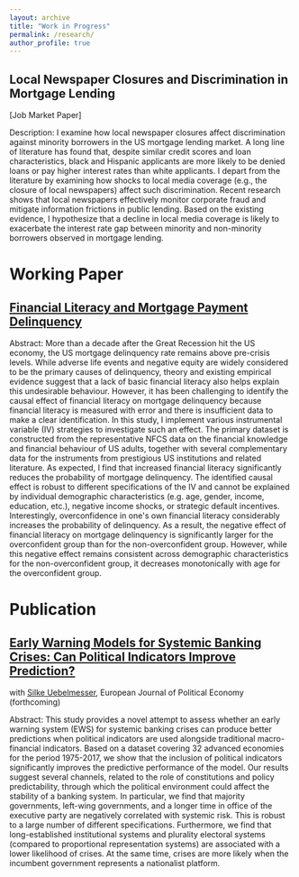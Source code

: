 ```yaml
---
layout: archive
title: "Work in Progress"
permalink: /research/
author_profile: true
---
```

Local Newspaper Closures and Discrimination in Mortgage Lending
---------
[Job Market Paper]

Description: I examine how local newspaper closures affect discrimination against minority borrowers in the US mortgage lending market. A long line of literature has found that, despite similar credit scores and loan characteristics, black and Hispanic applicants are more likely to be denied loans or pay higher interest rates than white applicants. I depart from the literature by examining how shocks to local media coverage (e.g., the closure of local newspapers) affect such discrimination. Recent research shows that local newspapers effectively monitor corporate fraud and mitigate information frictions in public lending. Based on the existing evidence, I hypothesize that a decline in local media coverage is likely to exacerbate the interest rate gap between minority and non-minority borrowers observed in mortgage lending.


Working Paper
======

[Financial Literacy and Mortgage Payment Delinquency](https://www.dropbox.com/scl/fi/zdyojgf0iatrcv26ecqvj/20231030_FLPaper.pdf?rlkey=17jriew91fphhkfegn8i5sq9h&dl=0) 
------

Abstract: More than a decade after the Great Recession hit the US economy, the US mortgage delinquency rate remains above pre-crisis levels. While adverse life events and negative equity are widely considered to be the primary causes of delinquency, theory and existing empirical evidence suggest that a lack of basic financial literacy also helps explain this undesirable behaviour. However, it has been challenging to identify the causal effect of financial literacy on mortgage delinquency because financial literacy is measured with error and there is insufficient data to make a clear identification. In this study, I implement various instrumental variable (IV) strategies to investigate such an effect. The primary dataset is constructed from the representative NFCS data on the financial knowledge and financial behaviour of US adults, together with several complementary data for the instruments from prestigious US institutions and related literature. As expected, I find that increased financial literacy significantly reduces the probability of mortgage delinquency. The identified causal effect is robust to different specifications of the IV and cannot be explained by individual demographic characteristics (e.g. age, gender, income, education, etc.), negative income shocks, or strategic default incentives. Interestingly, overconfidence in one's own financial literacy considerably increases the probability of delinquency. As a result, the negative effect of financial literacy on mortgage delinquency is significantly larger for the overconfident group than for the non-overconfident group. However, while this negative effect remains consistent across demographic characteristics for the non-overconfident group, it decreases monotonically with age for the overconfident group.

Publication
======

[Early Warning Models for Systemic Banking Crises: Can Political Indicators Improve Prediction?](https://www.dropbox.com/scl/fi/vx6ajogds2cut9hrthhph/20230908_EWSPaper.pdf?rlkey=q2eoyxphx3val8vplobiyo4vq&dl=0) 
------
with [Silke Uebelmesser](https://sites.google.com/view/silkeuebelmesser/home), European Journal of Political Economy (forthcoming)

Abstract: This study provides a novel attempt to assess whether an early warning system (EWS) for systemic banking crises can produce better predictions when political indicators are used alongside traditional macro-financial indicators. Based on a dataset covering 32 advanced economies for the period 1975-2017, we show that the inclusion of political indicators significantly improves the predictive performance of the model. Our results suggest several channels, related to the role of constitutions and policy predictability, through which the political environment could affect the stability of a banking system. In particular, we find that majority governments, left-wing governments, and a longer time in office of the executive party are negatively correlated with systemic risk. This is robust to a large number of different specifications. Furthermore, we find that long-established institutional systems and plurality electoral systems (compared to proportional representation systems) are associated with a lower likelihood of crises. At the same time, crises are more likely when the incumbent government represents a nationalist platform.




